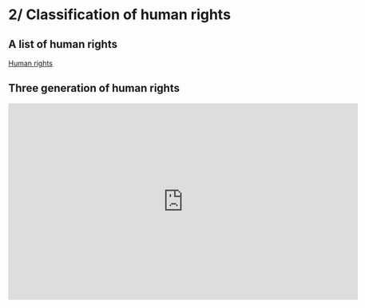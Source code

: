 # 2/ Classification of human rights

## A list of human rights

[Human rights](https://docs.google.com/document/d/1a6-Xfuw2wUONl8rXMAdjgbryzyHT3yJV9fNmKPM3Ceo/edit?usp=sharing)

## Three generation of human rights

<iframe src="https://ladigitale.dev/digiplay/inc/video.php?videoId=kbul3hxYGNU&vignette=https://i.ytimg.com/vi/kbul3hxYGNU/hqdefault.jpg&debut=0&fin=221&largeur=200&hauteur=113" allowfullscreen frameborder="0" width="700" height="394"></iframe>